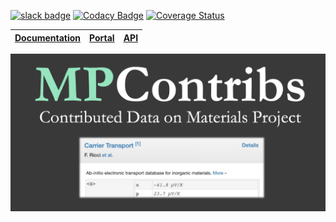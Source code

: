 [![slack badge](https://mpcontribs-slackin.herokuapp.com/badge.svg)](https://mpcontribs-slackin.herokuapp.com/)
[![Codacy Badge](https://api.codacy.com/project/badge/Grade/33c638ec9a814f4eaf22e5b930fee8e7)](https://app.codacy.com/app/tschaume/MPContribs?utm_source=github.com&utm_medium=referral&utm_content=materialsproject/MPContribs&utm_campaign=Badge_Grade_Settings)
[![Coverage Status](https://coveralls.io/repos/materialsproject/MPContribs/badge.svg?branch=master&service=github)](https://coveralls.io/github/materialsproject/MPContribs?branch=master)

| [Documentation](https://mpcontribs.org) | [Portal](https://portal.mpcontribs.org) | [API](https://api.mpcontribs.org) |
|-----------------------------------------|-----------------------------------------|-----------------------------------|

[![social preview](docs/MPContribsGithubSocial.png)](https://portal.mpcontribs.org)
